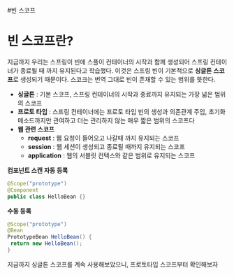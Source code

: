 #빈 스코프

# 빈 스코프란?
지금까지 우리는 스프링이 빈에 스플이 컨테이너의 시작과 함께 생성되어 스프링 컨테이너가 종료될 때 까지 유지된다고 학습했다.
이것은 스프링 빈이 기본적으로 **싱글톤 스코프**로 생성되기 때문이다.
스코크는 번역 그대로 빈이 존재할 수 있는 범위를 뜻한다.

- **싱글톤** : 기본 스코프, 스프링 컨테이너의 시작과 종료까지 유지되는 가장 넒은 범위의 스코프
- **프로토 타입** : 스프링 컨테이너에는 프로토 타입 빈의 생성과 의존관계 주입, 초기화 메소드까지만 관여하고 더는 관리하지 않는 매우 짧은 범위의 스코프다
- **웹 관련 스코프**
  - **request** : 웹 요청이 들어오고 나갈때 까지 유지되는 스코프
  - **session** : 웹 세션이 생성되고 종료될 때까지 유지되는 스코프
  - **application** : 웹의 서블릿 컨텍스와 같은 범위로 유지되는 스코프

**컴포넌트 스캔 자동 등록**
```java
@Scope("prototype")
@Component
public class HelloBean {}
```

**수동 등록**
```java
@Scope("prototype")
@Bean
PrototypeBean HelloBean() {
 return new HelloBean();
}
```

지금까지 싱글톤 스코프를 계속 사용해보았으니, 프로토타입 스코프부터 확인해보자

